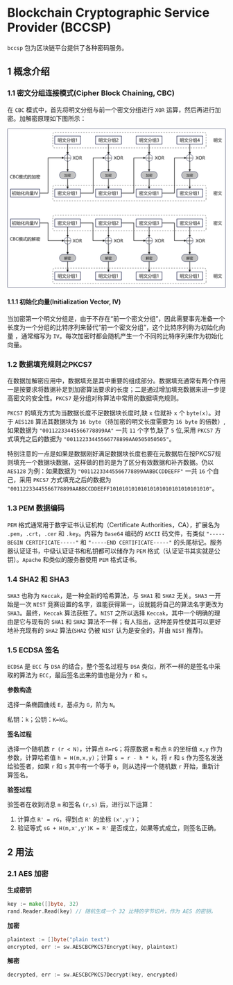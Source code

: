 # Blockchain Cryptographic Service Provider (BCCSP)

`bccsp` 包为区块链平台提供了各种密码服务。

## 1 概念介绍

### 1.1 密文分组连接模式(Cipher Block Chaining, CBC)

在 `CBC` 模式中，首先将明文分组与前一个密文分组进行 `XOR` 运算，然后再进行加密。加解密原理如下图所示：

<img src="../pics/11.png">

#### 1.1.1 初始化向量(Initialization Vector, IV)

当加密第一个明文分组是，由于不存在“前一个密文分组”，因此需要事先准备一个长度为一个分组的比特序列来替代“前一个密文分组”，这个比特序列称为初始化向量 ，通常缩写为 `IV`。每次加密时都会随机产生一个不同的比特序列来作为初始化向量。

### 1.2 数据填充规则之PKCS7

在数据加解密应用中，数据填充是其中重要的组成部分。数据填充通常有两个作用一是按要求将数据补足到加密算法要求的长度；二是通过增加填充数据来进一步提高密文的安全性。`PKCS7` 是分组对称算法中常用的数据填充规则。

`PKCS7` 的填充方式为当数据长度不足数据块长度时,缺 `x` 位就补 `x` 个 `byte(x)`。对于 `AES128` 算法其数据块为 `16 byte`（待加密的明文长度需要为 `16 byte` 的倍数）,如果数据为 `"00112233445566778899AA"` 一共 `11` 个字节,缺了 `5` 位,采用 `PKCS7` 方式填充之后的数据为 `"00112233445566778899AA0505050505"`。

特别注意的一点是如果是数据刚好满足数据块长度也要在元数据后在按PKCS7规则填充一个数据块数据，这样做的目的是为了区分有效数据和补齐数据。仍以 `AES128` 为例：如果数据为 `"00112233445566778899AABBCCDDEEFF"` 一共 `16` 个自己，采用 `PKCS7` 方式填充之后的数据为 `"00112233445566778899AABBCCDDEEFF10101010101010101010101010101010"`。

### 1.3 PEM 数据编码

`PEM` 格式通常用于数字证书认证机构（Certificate Authorities，CA），扩展名为 `.pem`，`.crt`，`.cer` 和 `.key`。内容为 `Base64` 编码的 `ASCII` 码文件，有类似 `"-----BEGIN CERTIFICATE-----"` 和 `"-----END CERTIFICATE-----"` 的头尾标记。服务器认证证书，中级认证证书和私钥都可以储存为 `PEM` 格式（认证证书其实就是公钥）。`Apache` 和类似的服务器使用 `PEM` 格式证书。

### 1.4 SHA2 和 SHA3

`SHA3` 也称为 `Keccak`，是一种全新的哈希算法，与 `SHA1` 和 `SHA2` 无关。`SHA3` 一开始是一次 `NIST` 竞赛设置的名字，谁能获得第一，设就能将自己的算法名字更改为 `SHA3`。最终，`Keccak` 算法获胜了。`NIST` 之所以选择 `Keccak`，其中一个明确的理由是它与现有的 `SHA1` 和 `SHA2` 算法不一样；有人指出，这种差异性使其可以更好地补充现有的 `SHA2` 算法(`SHA2` 仍被 `NIST` 认为是安全的，并由 `NIST` 推荐)。

### 1.5 ECDSA 签名

`ECDSA` 是 `ECC` 与 `DSA` 的结合，整个签名过程与 `DSA` 类似，所不一样的是签名中采取的算法为 `ECC`，最后签名出来的值也是分为 `r` 和 `s`。

**参数构造**

选择一条椭圆曲线 `E`，基点为 `G`，阶为 `N`。

私钥：`k`；公钥：`K=kG`。

**签名过程**

选择一个随机数 `r (r < N)`，计算点 `R=rG`；将原数据 `m` 和点 `R` 的坐标值 `x,y` 作为参数，计算哈希值 `h = H(m,x,y)`；计算 `s = r - h * k`，将 `r` 和 `s` 作为签名发送给验签者，如果 `r` 和 `s` 其中有一个等于 `0`，则从选择一个随机数 `r` 开始，重新计算签名。

**验签过程**

验签者在收到消息 `m` 和签名 `(r,s)` 后，进行以下运算：

1. 计算点 `R' = rG`，得到点 `R'` 的坐标 `(x',y')`；
2. 验证等式 `sG + H(m,x',y')K = R'` 是否成立，如果等式成立，则签名正确。


## 2 用法

### 2.1 AES 加密

**生成密钥**
```go
key := make([]byte, 32)
rand.Reader.Read(key) // 随机生成一个 32 比特的字节切片，作为 AES 的密钥。
```

**加密**
```go
plaintext := []byte("plain text")
encrypted, err := sw.AESCBCPKCS7Encrypt(key, plaintext)
```

**解密**
```go
decrypted, err := sw.AESCBCPKCS7Decrypt(key, encrypted)
```
